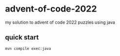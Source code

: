# advent-of-code-2022
my solution to advent of code 2022 puzzles using java

## quick start
`mvn compile exec:java`
